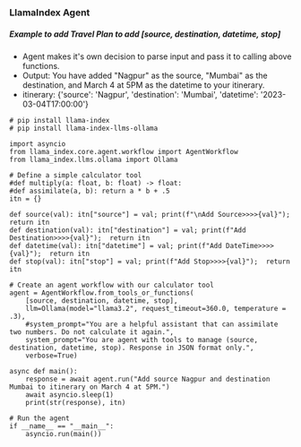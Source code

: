 ### LlamaIndex Agent 

##### Example to add Travel Plan to add [source, destination, datetime, stop]
- Agent makes it's own decision to parse input and pass it to calling above functions.
- Output: You have added "Nagpur" as the source, "Mumbai" as the destination, and March 4 at 5PM as the datetime to your itinerary.
- itinerary: {'source': 'Nagpur', 'destination': 'Mumbai', 'datetime': '2023-03-04T17:00:00'}

```
# pip install llama-index
# pip install llama-index-llms-ollama

import asyncio
from llama_index.core.agent.workflow import AgentWorkflow
from llama_index.llms.ollama import Ollama

# Define a simple calculator tool
#def multiply(a: float, b: float) -> float:
#def assimilate(a, b): return a * b + .5
itn = {}

def source(val): itn["source"] = val; print(f"\nAdd Source>>>>{val}"); return itn
def destination(val): itn["destination"] = val; print(f"Add Destination>>>>{val}");  return itn
def datetime(val): itn["datetime"] = val; print(f"Add DateTime>>>>{val}");  return itn
def stop(val): itn["stop"] = val; print(f"Add Stop>>>>{val}");  return itn

# Create an agent workflow with our calculator tool
agent = AgentWorkflow.from_tools_or_functions(
    [source, destination, datetime, stop],
    llm=Ollama(model="llama3.2", request_timeout=360.0, temperature = .3),
    #system_prompt="You are a helpful assistant that can assimilate two numbers. Do not calculate it again.",
    system_prompt="You are agent with tools to manage (source, destination, datetime, stop). Response in JSON format only.",
    verbose=True)

async def main():
    response = await agent.run("Add source Nagpur and destination Mumbai to itinerary on March 4 at 5PM.")
    await asyncio.sleep(1)
    print(str(response), itn)

# Run the agent
if __name__ == "__main__":
    asyncio.run(main())
```
